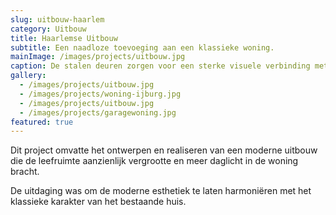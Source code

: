 ```yaml
---
slug: uitbouw-haarlem
category: Uitbouw
title: Haarlemse Uitbouw
subtitle: Een naadloze toevoeging aan een klassieke woning.
mainImage: /images/projects/uitbouw.jpg
caption: De stalen deuren zorgen voor een sterke visuele verbinding met de tuin.
gallery:
  - /images/projects/uitbouw.jpg
  - /images/projects/woning-ijburg.jpg
  - /images/projects/uitbouw.jpg
  - /images/projects/garagewoning.jpg
featured: true
---
```

Dit project omvatte het ontwerpen en realiseren van een moderne uitbouw die de leefruimte aanzienlijk vergrootte en meer daglicht in de woning bracht.

De uitdaging was om de moderne esthetiek te laten harmoniëren met het klassieke karakter van het bestaande huis.